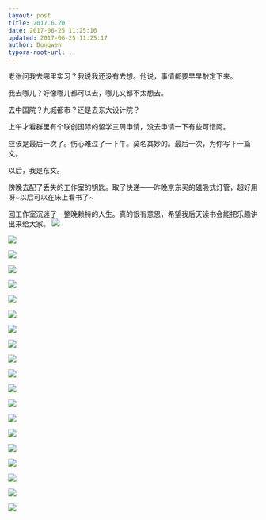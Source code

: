 ```yaml
---
layout: post
title: 2017.6.20
date: 2017-06-25 11:25:16
updated: 2017-06-25 11:25:17
author: Dongwen
typora-root-url: ..
---
```




老张问我去哪里实习？我说我还没有去想。他说，事情都要早早敲定下来。

我去哪儿？好像哪儿都可以去，哪儿又都不太想去。

去中国院？九城都市？还是去东大设计院？

上午才看群里有个联创国际的留学三周申请，没去申请一下有些可惜阿。

应该是最后一次了。伤心难过了一下午。莫名其妙的。最后一次，为你写下一篇文。

以后，我是东文。

傍晚去配了丢失的工作室的钥匙。取了快递——昨晚京东买的磁吸式灯管，超好用呀~以后可以在床上看书了~

回工作室沉迷了一整晚赖特的人生。真的很有意思，希望我后天读书会能把乐趣讲出来给大家。 ![](/img/in-post/p43565263.jpg)

![](/img/in-post/p43565263.jpg)

![](/img/in-post/p43565263.jpg)

![](/img/in-post/p43565263.jpg)

![](/img/in-post/p43565263.jpg)

![](/img/in-post/p43565263.jpg)

![](/img/in-post/p43565263.jpg)

![](/img/in-post/p43565263.jpg)

![](/img/in-post/p43565263.jpg)

![](/img/in-post/p43565263.jpg)

![](/img/in-post/p43565263.jpg)

![](/img/in-post/p43565263.jpg)

![](/img/in-post/p43565263.jpg)

![](/img/in-post/p43565263.jpg)

![](/img/in-post/p43565263.jpg)

![](/img/in-post/p43565263.jpg)

![](/img/in-post/p43565263.jpg)

![](/img/in-post/p43565263.jpg)

![](/img/in-post/p43565263.jpg)

![](/img/in-post/p43565263.jpg)

